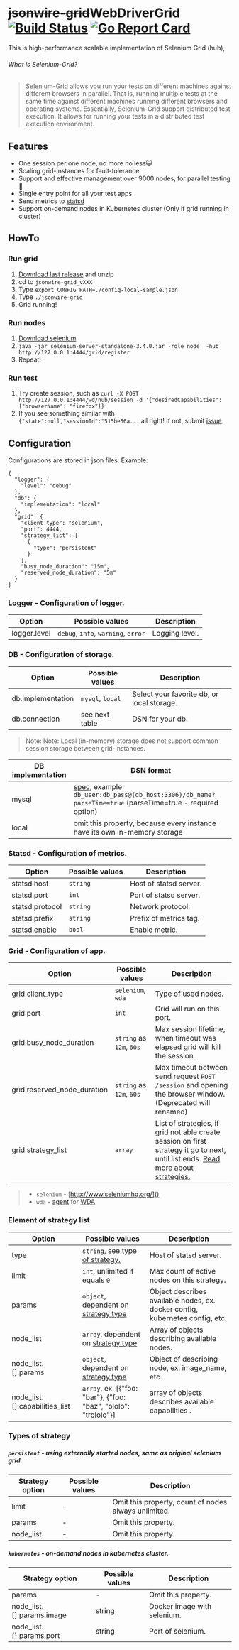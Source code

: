 # ~~jsonwire-grid~~WebDriverGrid [![Build Status](https://travis-ci.org/qa-dev/jsonwire-grid.svg?branch=master)](https://travis-ci.org/qa-dev/jsonwire-grid) [![Go Report Card](https://goreportcard.com/badge/github.com/qa-dev/jsonwire-grid)](https://goreportcard.com/report/github.com/qa-dev/jsonwire-grid)
This is high-performance scalable implementation of Selenium Grid (hub),
###### What is Selenium-Grid?
>Selenium-Grid allows you run your tests on different machines against different browsers in parallel. That is, running multiple tests at the same time against different machines running different browsers and operating systems. Essentially, Selenium-Grid support distributed test execution. It allows for running your tests in a distributed test execution environment.

## Features
* One session per one node, no more no less😺
* Scaling grid-instances for fault-tolerance
* Support and effective management over 9000 nodes, for parallel testing👹
* Single entry point for all your test apps
* Send metrics to [statsd](https://github.com/etsy/statsd)
* Support on-demand nodes in Kubernetes cluster (Only if grid running in cluster)


## HowTo
### Run grid
1. [Download last release](https://github.com/qa-dev/jsonwire-grid/releases) and unzip
1. cd to `jsonwire-grid_vXXX`
1. Type `export CONFIG_PATH=./config-local-sample.json`
1. Type `./jsonwire-grid`
1. Grid running!

### Run nodes
1. [Download selenium](http://www.seleniumhq.org/download/)
1. `java -jar selenium-server-standalone-3.4.0.jar -role node  -hub http://127.0.0.1:4444/grid/register`
1. Repeat!

### Run test
1. Try create session, such as `curl -X POST http://127.0.0.1:4444/wd/hub/session -d '{"desiredCapabilities":{"browserName": "firefox"}}'`
1. If you see something similar with `{"state":null,"sessionId":"515be56a...` all right! If not, submit [issue](https://github.com/qa-dev/jsonwire-grid/issues/new)


## Configuration
Configurations are stored in json files. Example:
```
{
  "logger": {
    "level": "debug"
  },
  "db": {
    "implementation": "local"
  },
  "grid": {
    "client_type": "selenium",
    "port": 4444,
    "strategy_list": [
      {
        "type": "persistent"
      }
    ],
    "busy_node_duration": "15m",
    "reserved_node_duration": "5m"
  }
}
```

### Logger - Configuration of logger.
| Option        | Possible values                     | Description            | 
| ------------- | ----------------------------------- | ---------------------- |
| logger.level  | `debug`, `info`, `warning`, `error` | Logging level.         |

### DB - Configuration of storage.
| Option            | Possible values  | Description                                |
| ----------------- | ---------------  | ------------------------------------------ |
| db.implementation | `mysql`, `local` | Select your favorite db, or local storage. |
| db.connection     | see next table   | DSN for your db.                           |

>Note: Note: Local (in-memory) storage does not support common session storage between grid-instances.

| DB implementation | DSN format                                                                                                                                                              |
| ----------------- | ----------------------------------------------------------------------------------------------------------------------------------------------------------------------- |
| mysql             | [spec](https://github.com/go-sql-driver/mysql#dsn-data-source-name), example `db_user:db_pass@(db_host:3306)/db_name?parseTime=true` (parseTime=true - required option) |
| local             | omit this property, because every instance have its own in-memory storage                                                                                               |

### Statsd - Configuration of metrics.
| Option          | Possible values | Description            |
| --------------- | --------------- | ---------------------- |
| statsd.host     | `string`        | Host of statsd server. |
| statsd.port     | `int`           | Port of statsd server. |
| statsd.protocol | `string`        | Network protocol.      |
| statsd.prefix   | `string`        | Prefix of metrics tag. |
| statsd.enable   | `bool`          | Enable metric.         |

### Grid - Configuration of app.
| Option                      | Possible values          | Description                                                                                                                                                    |
| --------------------------- | ------------------------ | -------------------------------------------------------------------------------------------------------------------------------------------------------------- |
| grid.client_type            | `selenium`, `wda`        | Type of used nodes.                                                                                                                                            |
| grid.port                   | `int`                    | Grid will run on this port.                                                                                                                                    |
| grid.busy_node_duration     | `string` as `12m`, `60s` | Max session lifetime, when timeout was elapsed grid will kill the session.                                                                                     |
| grid.reserved_node_duration | `string` as `12m`, `60s` | Max timeout between send request `POST /session` and opening the browser window. (Deprecated will renamed)                                                     |
| grid.strategy_list          | `array`                  | List of strategies, if grid not able create session on first strategy it go to next, until list ends. [Read more about strategies.](#element-of-strategy-list) |

> * `selenium` - [http://www.seleniumhq.org/]()
> * `wda` - [agent](https://github.com/qa-dev/WebDriverAgent) for [WDA](https://github.com/qa-dev/WebDriverAgent)

### Element of strategy list
| Option                         | Possible values                                                 | Description                                                                  |
| ------------------------------ | --------------------------------------------------------------- | ---------------------------------------------------------------------------- |
| type                           | `string`, see [type of strategy.](#types-of-strategy)           | Host of statsd server.                                                       |
| limit                          | `int`, unlimited if equals `0`                                  | Max count of active nodes on this strategy.                                  |
| params                         | `object`, dependent on [strategy type](#types-of-strategy)      | Object describes available nodes, ex. docker config, kubernetes config, etc. |
| node_list                      | `array`, dependent on [strategy type](#types-of-strategy)       | Array of objects describing available nodes.                                 |
| node_list.[].params            | `object`, dependent on [strategy type](#types-of-strategy)      | Object of describing node, ex. image_name, etc.                              |
| node_list.[].capabilities_list | `array`, ex. [{"foo: "bar"}, {"foo: "baz", "ololo": "trololo"}] | array of objects describes available capabilities .                          |       

### Types of strategy
##### `persistent` - using externally started nodes, same as original selenium grid.
| Strategy option | Possible values | Description                                          |
|---------------- | --------------- | ---------------------------------------------------- |
| limit           | -               | Omit this property, сount of nodes always unlimited. |
| params          | -               | Omit this property.                                  |
| node_list       | -               | Omit this property.                                  |

##### `kubernetes` - on-demand nodes in kubernetes cluster.
| Strategy option           | Possible values | Description                 |
|-------------------------- | --------------- | --------------------------- |
| params                    | -               | Omit this property.         |
| node_list.[].params.image | string          | Docker image with selenium. |
| node_list.[].params.port  | string          | Port of selenium.           |
